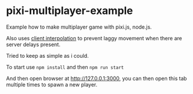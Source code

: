 # pixi-multiplayer-example

Example how to make multiplayer game with pixi.js, node.js.

Also uses [client interpolation](https://www.gabrielgambetta.com/entity-interpolation.html) to prevent laggy movement when there are server delays present.

Tried to keep as simple as i could.

To start use  `npm install` and then `npm run start`

And then open browser at http://127.0.0.1:3000, you can then open this tab multiple times to spawn a new player.
